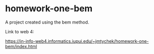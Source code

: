 # homework-one-bem

A project created using the bem method.

Link to web 4:

https://in-info-web4.informatics.iupui.edu/~jmtychek/homework-one-bem/index.html
